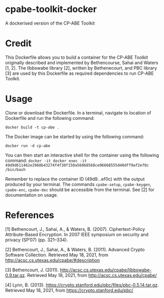 # cpabe-toolkit-docker
A dockerised version of the CP-ABE Toolkit 

# Credit
This Dockerfile allows you to build a container for the CP-ABE Toolkit originally described and implemented by Bethencourse, Sahai and Waters [1, 2]. The libbswabe library [2], written by Bethenecourt, and PBC library [3] are used by this Dockerfile as required dependencies to run CP-ABE Toolkit.

# Usage

Clone or download the Dockerfile. In a terminal, navigate to location of Dockerfile and run the following command:

```docker build -t cp-abe .```

The Docker image can be started by using the following command:

```docker run -d cp-abe```

You can then start an interactive shell for the container using the following command:
```docker -it docker exec -it 49d9d611462e2968b43274f4f30f150a56068568ce96668555d40dff9af2ef0c /bin/bash```

Remember to replace the container ID (49d9...ef0c) with the output produced by your terminal. The commands ```cpabe-setup```, ```cpabe-keygen```, ```cpabe-enc```, ```cpabe-dec``` should be accessible from the terminal. See [2] for documentation on usage.

# References
[1] Bethencourt, J., Sahai, A., & Waters, B. (2007). Ciphertext-Policy Attribute-Based Encryption. In 2007 IEEE symposium on security and privacy (SP’07) (pp. 321–334).

[2] Bethencourt, J., Sahai, A., & Waters, B. (2011). Advanced Crypto Software Collection. Retrieved May 18, 2021, from http://acsc.cs.utexas.edu/cpabe/#description

[3] Bethencourt, J. (2011). http://acsc.cs.utexas.edu/cpabe/libbswabe-0.9.tar.gz. Retrieved May 18, 2021, from http://acsc.cs.utexas.edu/cpabe/

[4] Lynn, B. (2013). https://crypto.stanford.edu/pbc/files/pbc-0.5.14.tar.gz. Retrieved May 18, 2021, from https://crypto.stanford.edu/pbc/
